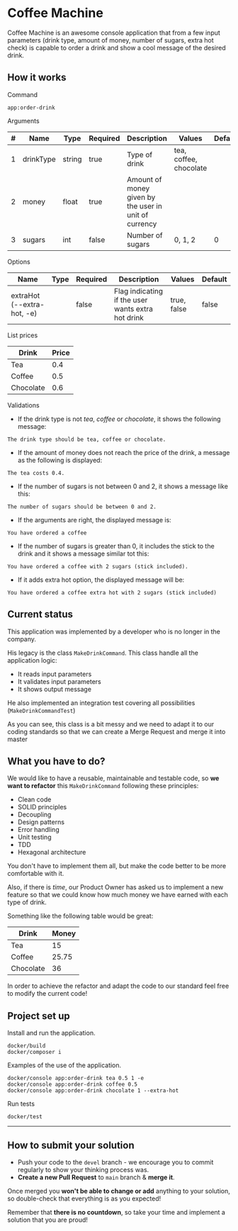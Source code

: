 # Coffee Machine

Coffee Machine is an awesome console application that from a few input parameters (drink type, amount of money,
number of sugars, extra hot check) is capable to order a drink and show a cool message of the desired drink.

## How it works

Command

```
app:order-drink 
```

Arguments

| #   | Name      | Type   | Required | Description                                           | Values                 | Default |
|-----|-----------|--------|----------|-------------------------------------------------------|------------------------|---------|
| 1   | drinkType | string | true     | Type of drink                                         | tea, coffee, chocolate |
| 2   | money     | float  | true     | Amount of money given by the user in unit of currency |                        |
| 3   | sugars    | int    | false    | Number of sugars                                      | 0, 1, 2                | 0       |

Options

| Name                       | Type | Required | Description                                       | Values      | Default |
|----------------------------|------|----------|---------------------------------------------------|-------------|---------|
| extraHot (--extra-hot, -e) |      | false    | Flag indicating if the user wants extra hot drink | true, false | false   |

List prices

| Drink     | Price |
|-----------|-------|
| Tea       | 0.4   |
| Coffee    | 0.5   |
| Chocolate | 0.6   |

Validations

* If the drink type is not *tea*, *coffee* or *chocolate*, it shows the following message:

```
The drink type should be tea, coffee or chocolate.
```

* If the amount of money does not reach the price of the drink, a message as the following is displayed:

```
The tea costs 0.4.
```

* If the number of sugars is not between 0 and 2, it shows a message like this:

```
The number of sugars should be between 0 and 2.
```

* If the arguments are right, the displayed message is:

```
You have ordered a coffee
```

* If the number of sugars is greater than 0, it includes the stick to the drink and it shows a message similar tot this:

```
You have ordered a coffee with 2 sugars (stick included).
```

* If it adds extra hot option, the displayed message will be:

```
You have ordered a coffee extra hot with 2 sugars (stick included)    
```

## Current status

This application was implemented by a developer who is no longer in the company.

His legacy is the class `MakeDrinkCommand`. This class handle all the application logic:

* It reads input parameters
* It validates input parameters
* It shows output message

He also implemented an integration test covering all possibilities (`MakeDrinkCommandTest`)

As you can see, this class is a bit messy and we need to adapt it to our coding standards
so that we can create a Merge Request and merge it into master

## What you have to do?

We would like to have a reusable, maintainable and testable code, so **we want to refactor**
this `MakeDrinkCommand` following these principles:

* Clean code
* SOLID principles
* Decoupling
* Design patterns
* Error handling
* Unit testing
* TDD
* Hexagonal architecture

You don't have to implement them all, but make the code better to be more comfortable with it.

Also, if there is _time_, our Product Owner has asked us to implement a new feature
so that we could know how much money we have earned with each type of drink.

Something like the following table would be great:

| Drink     | Money |
|-----------|-------|
| Tea       | 15    |
| Coffee    | 25.75 |
| Chocolate | 36    |

In order to achieve the refactor and adapt the code to our standard feel free to modify the current code!

## Project set up

Install and run the application.

```
docker/build
docker/composer i
```

Examples of the use of the application.

```
docker/console app:order-drink tea 0.5 1 -e
docker/console app:order-drink coffee 0.5
docker/console app:order-drink chocolate 1 --extra-hot
```

Run tests

```
docker/test
```

---

## How to submit your solution

* Push your code to the `devel` branch - we encourage you to commit regularly to show your thinking process was.
* **Create a new Pull Request** to `main` branch & **merge it**.

Once merged you **won't be able to change or add** anything to your solution, so double-check that everything is as
you expected!

Remember that **there is no countdown**, so take your time and implement a solution that you are proud!
